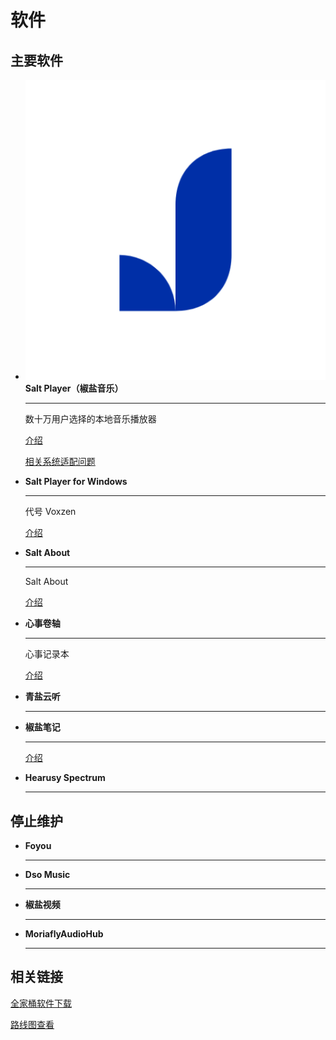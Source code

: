 # 软件

## 主要软件

<div class="grid cards" markdown>

-   <img src="../res/drawable/ic_salt_player.png"> __Salt Player（椒盐音乐）__

    ---

    数十万用户选择的本地音乐播放器

    [介绍](salt-player/index.md)
    
    [相关系统适配问题](salt-player/adaptation.md)

-   __Salt Player for Windows__

    ---

    代号 Voxzen

    [介绍](spw/index.md)

-   __Salt About__

    ---

    Salt About

    [介绍](salt-about.md)

-   __心事卷轴__

    ---

    心事记录本

    [介绍](emo-scroll/index.md)

-   __青盐云听__

    ---

-   __椒盐笔记__

    ---

    [介绍](salt-note.md)

-   __Hearusy Spectrum__

    ---

</div>

## 停止维护

<div class="grid cards" markdown>

-   __Foyou__

    ---

-   __Dso Music__

    ---

-   __椒盐视频__

    ---

-   __MoriaflyAudioHub__

    ---

</div>

## 相关链接

[全家桶软件下载](https://github.com/Sakawish/Universe)

[路线图查看](https://github.com/Sakawish/Roadmap)